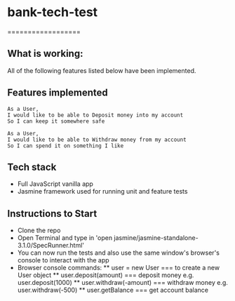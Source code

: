 # bank-tech-test
==================

What is working:
-------
All of the following features listed below have been implemented.

Features implemented
-------
```
As a User,
I would like to be able to Deposit money into my account
So I can keep it somewhere safe

As a User,
I would like to be able to Withdraw money from my account
So I can spend it on something I like

```

Tech stack
-------
* Full JavaScript vanilla app
* Jasmine framework used for running unit and feature tests


Instructions to Start
-------
* Clone the repo
* Open Terminal and type in 'open jasmine/jasmine-standalone-3.1.0/SpecRunner.html'
* You can now run the tests and also use the same window's browser's console to interact with the app
* Browser console commands:
** user = new User === to create a new User object
** user.deposit(amount) === deposit money e.g. user.deposit(1000)
** user.withdraw(-amount) === withdraw money e.g. user.withdraw(-500)
** user.getBalance === get account balance
